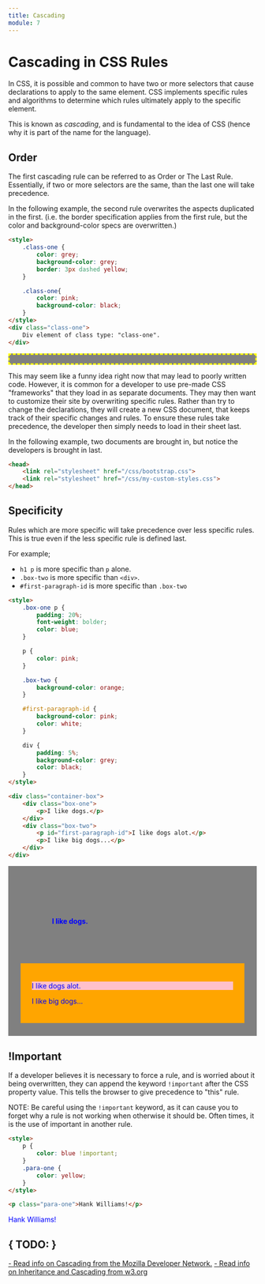 ```yaml
---
title: Cascading
module: 7
---
```


# Cascading in CSS Rules

In CSS, it is possible and common to have two or more selectors that cause declarations to apply to the same element. CSS implements specific rules and algorithms to determine which rules ultimately apply to the specific element.

This is known as _cascading_, and is fundamental to the idea of CSS (hence why it is part of the name for the language).


## Order

The first cascading rule can be referred to as Order or The Last Rule. Essentially, if two or more selectors are the same, than the last one will take precedence.

In the following example, the second rule overwrites the aspects duplicated in the first. (i.e. the border specification applies from the first rule, but the color and background-color specs are overwritten.)

```html
<style>
    .class-one {
        color: grey;
        background-color: grey;
        border: 3px dashed yellow;
    }

    .class-one{
        color: pink;
        background-color: black;
    }
</style>
<div class="class-one">
    Div element of class type: "class-one".
</div>
```

<div class="displayed_code_example">
<style>
    .class-one {
        color: grey;
        background-color: grey;
        border: 3px dashed yellow;
    }

    .class-one{
        color: pink;
        background-color: black;
    }
</style>
<div class="class-one">
    Div element of class type: "class-one".
</div>
</div>

This may seem like a funny idea right now that may lead to poorly written code. However, it is common for a developer to use pre-made CSS "frameworks" that they load in as separate documents. They may then want to customize their site by overwriting specific rules. Rather than try to change the declarations, they will create a new CSS document, that keeps track of their specific changes and rules. To ensure these rules take precedence, the developer then simply needs to load in their sheet last.

In the following example, two documents are brought in, but notice the developers is brought in last.

```html
<head>
    <link rel="stylesheet" href="/css/bootstrap.css">
    <link rel="stylesheet" href="/css/my-custom-styles.css">
</head>
```

## Specificity

Rules which are more specific will take precedence over less specific rules. This is true even if the less specific rule is defined last.

For example;
- `h1 p` is more specific than `p` alone.
- `.box-two` is more specific than `<div>`.
- `#first-paragraph-id` is more specific than `.box-two`

```html
<style>
    .box-one p {
        padding: 20%;
        font-weight: bolder;
        color: blue;
    }

    p {
        color: pink;
    }

    .box-two {
        background-color: orange;
    }

    #first-paragraph-id {
        background-color: pink;
        color: white;
    }

    div {
        padding: 5%;
        background-color: grey;
        color: black;
    }
</style>

<div class="container-box">
    <div class="box-one">
        <p>I like dogs.</p>
    </div>
    <div class="box-two">
        <p id="first-paragraph-id">I like dogs alot.</p>
        <p>I like big dogs...</p>
    </div>
</div>
```

<div class="displayed_code_example">
<style>
    .box-one .p {
        padding: 10%;
        font-weight: bolder;
        color: blue;
    }

    .p {
        color: pink;
    }

    div .box-two {
        background-color: orange;
    }

    #first-paragraph-id {
        background-color: pink;
        color: white;
    }

    .div-code {
        padding: 5%;
        background-color: grey;
        color: black;
    }
</style>

<div class="container-box div-code">
    <div class="box-one div-code">
        <p class="p">I like dogs.</p>
    </div>
    <div class="box-two div-code">
        <p class="p" id="first-paragraph-id">I like dogs alot.</p>
        <p class="p">I like big dogs...</p>
    </div>
</div>
</div>


## !Important

If a developer believes it is necessary to force a rule, and is worried about it being overwritten, they can append the keyword `!important` after the CSS property value. This tells the browser to give precedence to "this" rule.

NOTE: Be careful using the `!important` keyword, as it can cause you to forget why a rule is not working when otherwise it should be. Often times, it is the use of important in another rule.

```html
<style>
    p {
        color: blue !important;
    }
    .para-one {
        color: yellow;
    }
</style>

<p class="para-one">Hank Williams!</p>
```
<div class="displayed_code_example">
<style>
    .p {
        color: blue !important;
    }
    .para-one {
        color: yellow;
    }
</style>

<p class="p para-one">Hank Williams!</p>
</div>




## { TODO: }

[- Read info on Cascading from the Mozilla Developer Network.](https://developer.mozilla.org/en-US/docs/Web/CSS/Cascade)
[- Read info on Inheritance and Cascading from w3.org](https://www.w3.org/wiki/Inheritance_and_cascade)
